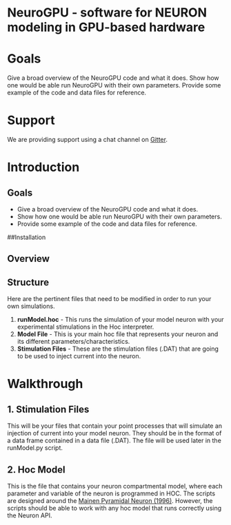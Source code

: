 # NeuroGPU - software for NEURON modeling in GPU-based hardware


Goals
=====

Give a broad overview of the NeuroGPU code and what it does.
Show how one would be able run NeuroGPU with their own parameters.
Provide some example of the code and data files for reference.

Support
=======
We are providing support using a chat channel on [Gitter](https://gitter.im/BlueBrain/BluePyOpt).
# Introduction

## Goals 
* Give a broad overview of the NeuroGPU code and what it does.
* Show how one would be able run NeuroGPU with their own parameters.
* Provide some example of the code and data files for reference.

##Installation

## Overview


## Structure
Here are the pertinent files that need to be modified in order to run your own simulations.
1. **runModel.hoc** - This runs the simulation of your model neuron with your experimental stimulations in the Hoc interpreter.
2. **Model File** - This is your main hoc file that represents your neuron and its different parameters/characteristics.
3. **Stimulation Files** - These are the stimulation files (.DAT) that are going to be used to inject current into the neuron.

# Walkthrough
## 1. Stimulation Files
This will be your files that contain your point processes that will simulate an injection of current into your model neuron. They should be in the format of a data frame contained in a data file (.DAT). The file will be used later in the runModel.py script.

## 2. Hoc Model
This is the file that contains your neuron compartmental model, where each parameter and variable of the neuron is programmed in HOC. The scripts are designed around the [Mainen Pyramidal Neuron (1996)](https://senselab.med.yale.edu/modeldb/showModel.cshtml?model=2488). However, the scripts should be able to work with any hoc model that runs correctly using the Neuron API. 

